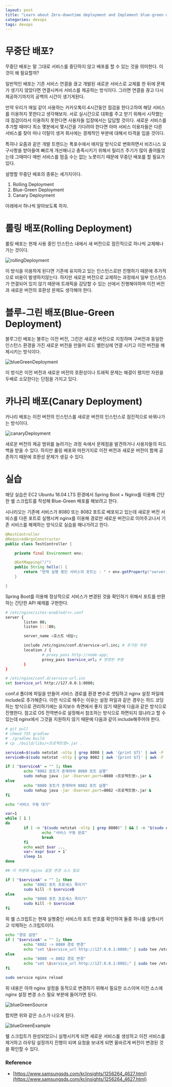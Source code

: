 ```yaml
---
layout: post
title: "Learn about Zero-downtime deployment and Implement blue-green deployment with nginx"
categories: devops
tags: devops
---
```


# 무중단 배포?

무중단 배포는 말 그대로 서비스를 중단하지 않고 배포를 할 수 있는 것을 의미한다. 이것이 왜 필요할까?

일반적인 배포는 기존 서비스 연결을 끊고 개발된 새로운 서비스로 교체를 한 뒤에 문제가 생기지 않았다면 연결시켜서 서비스를 제공하는 방식이다. 그러면 연결을 끊고 다시 제공하기까지의 공백의 시간이 생기게된다.

만약 우리가 매일 같이 사용하는 카카오톡이 4시간동안 점검을 한다고하여 해당 서비스를 이용하지 못한다고 생각해보자. 서로 실시간으로 대화를 주고 받기 위해서 시작했는데 점검이라서 이용하지 못한다면 사용자들 입장에서는 답답할 것이다. 새로운 서비스를 추가할 때마다 최소 몇분에서 몇시간을 기다려야 한다면 아마 서비스 이용자들은 다른 서비스를 찾아 떠나 이탈이 생겨 회사에는 경제적인 부분에 대해서 타격을 입을 것이다.

특히나 요즘과 같은 개발 트렌드는 폭포수에서 애자일 방식으로 변화하면서 비즈니스 요구사항을 받아들여 빠르게 개선해나고 충족시키기 위해서 릴리즈 주기가 많이 줄어들었는데 그때마다 매번 서비스를 멈출 수는 없는 노릇이기 때문에 무중단 배포를 할 필요가 있다.

설명할 무중단 배포의 종류는 세가지이다.

1. Rolling Deployment
2. Blue-Green Deployment
3. Canary Deployment

아래에서 하나씩 알아보도록 하자.

# 롤링 배포(Rolling Deployment)

롤링 배포는 현재 사용 중인 인스턴스 내에서 새 버전으로 점진적으로 하나씩 교체해나가는 것이다.

![rollingDeployment](/assets/postImages/ZeroDowntimeDeployment/rollingDeployment.JPG)

이 방식을 이용하게 된다면 기존에 유지하고 있는 인스턴스로만 진행하기 때문에 추가적으로 비용이 발생하지않는다. 하지만 새로운 버전으로 교체하는 과정에서 일부 인스턴스가 연결되어 있지 않기 때문에 트래픽을 감당할 수 있는 선에서 진행해야하며 이전 버전과 새로운 버전의 호환성 문제도 생각해야 한다.

# 블루-그린 배포(Blue-Green Deployment)

블루그린 배포는 블루는 이전 버전, 그린은 새로운 버전으로 지칭하며 구버전과 동일한 인스턴스 환경을 가진 새로운 버전을 만들어 로드 밸런싱에 연결 시키고 이전 버전을 해제시키는 방식이다.

![blueGreenDeployment](/assets/postImages/ZeroDowntimeDeployment/blueGreenDeployment.JPG)

이 방식은 이전 버전과 새로운 버전의 호환성이나 트래픽 문제는 해결이 됐지만 자원을 두배로 소모한다는 단점을 가지고 있다.

# 카나리 배포(Canary Deployment)

카나리 배포는 이전 버전의 인스턴스를 새로운 버전의 인스턴스로 점진적으로 바꿔나가는 방식이다.

![canaryDeployment](/assets/postImages/ZeroDowntimeDeployment/canaryDeployment.JPG)

새로운 버전의 제공 범위를 늘려가는 과정 속에서 문제점을 발견하거나 사용자들의 피드백을 받을 수 있다. 하지만 롤링 배포와 마찬가지로 이전 버전과 새로운 버전이 함께 공존하기 때문에 호환성 문제가 생길 수 있다.

# 실습

해당 실습은 EC2 Ubuntu 18.04 LTS 환경에서 Spring Boot + Nginx를 이용해 간단한 쉘 스크립트를 작성해 Blue-Green 배포를 해보려고 한다.

시나리오는 기존에 서비스가 8080 또는 8082 포트로 배포되고 있는데 새로운 버전 서비스를 다른 포트로 실행시켜 nginx를 이용해 경로만 새로운 버전으로 이어주고나서 기존 서비스를 해제하는 방식으로 실습을 해나가려고 한다.

``` java
@RestController
@RequiredArgsConstructor
public class TestController {

    private final Environment env;

    @GetMapping("/")
    public String hello() {
        return "현재 실행 중인 서비스의 포트는 : " + env.getProperty("server.port");
    }

}
```

Spring Boot를 이용해 정상적으로 서비스가 변경된 것을 확인하기 위해서 포트를 반환하는 간단한 API 예제를 구현한다.

``` bash
# /etc/nginx/sites-enabled/<>.conf
server {
        listen 80;
        listen [::]80;

        server_name <호스트 네임>;

        include /etc/nginx/conf.d/service-url.inc; # 추가된 부분
        location / {
                # proxy_pass http://node-app;
                proxy_pass $service_url; # 변경된 부분
        }
}

# /etc/nginx/conf.d/service-url.inc
set $service_url http://127.0.0.1:8080;
```

conf.d 폴더에 파일을 만들어 서비스 경로를 환경 변수로 셋팅하고 nginx 설정 파일에 include로 추가해준다. 이런 식으로 해주는 이유는 설정 파일과 같은 경우는 하드 코딩하는 방식으로 관리하기에는 유지보수 측면에서 좋지 않기 때문에 다음과 같은 방식으로 진행한다. 참고로 OS 전역변수로 설정해서 참조하는 방식으로 하면되지 않냐라고 할 수 있는데 nginx에서 그것을 지원하지 않기 때문에 다음과 같이 include해주어야 한다.

``` bash
# git pull
# chmod 755 gradlew
# ./gradlew build
# cp ./build/libs/<프로젝트명>.jar .

serviceA=$(sudo netstat -nltp | grep 8080 | awk '{print $7}' | awk -F '/' '{print $1}')
serviceB=$(sudo netstat -nltp | grep 8082 | awk '{print $7}' | awk -F '/' '{print $1}')

if [ "$serviceA" = "" ]; then
        echo "8082 포트가 존재하여 8080 포트 실행"
        sudo nohup java -jar -Dserver.port=8080 <프로젝트명>.jar &
else
        echo "8080 포트가 존재하여 8082 포트 실행"
        sudo nohup java -jar -Dserver.port=8082 <프로젝트명>.jar &
fi

echo "서비스 구동 대기"

var=1
while [ 1 ]
do
        if [ -n "$(sudo netstat -nltp | grep 8080)" ] && [ -n "$(sudo netstat -nltp | grep 8082)" ]; then
                echo "서비스 구동 완료"
                break
        fi
        echo wait $var ...
        var=`expr $var + 1`
        sleep 1s
done

## 이 부분에 nginx 설정 변경 소스 필요

if [ "$serviceA" = "" ]; then
        echo "8082 포트 프로세스 죽이기"
        sudo kill -9 $serviceB
else
        echo "8080 포트 프로세스 죽이기"
        sudo kill -9 $serviceA
fi
```

위 쉘 스크립트는 현재 실행중인 서비스의 포트 번호를 확인하여 둘중 하나를 실행시키고 삭제하는 스크립트이다.

``` bash
echo "경로 설정"
if [ "$serviceA" = "" ]; then
        echo "8082 -> 8080 경로 변경"
        echo "set \$service_url http://127.0.0.1:8080;" | sudo tee /etc/nginx/conf.d/service-url.inc
else
        echo "8080 -> 8082 경로 변경"
        echo "set \$service_url http://127.0.0.1:8082;" | sudo tee /etc/nginx/conf.d/service-url.inc
fi

sudo service nginx reload
```

위 내용은 아까 nginx 설정을 동적으로 변경하기 위해서 필요한 소스이며 이전 소스에 nginx 설정 변경 소스 필요 부분에 들어가면 된다.

![blueGreenSource](/assets/postImages/ZeroDowntimeDeployment/blueGreenSource.JPG)

합치면 위와 같은 소스가 나오게 된다.

![blueGreenExample](/assets/postImages/ZeroDowntimeDeployment/blueGreenExample.JPG)

쉘 스크립트가 완성되었으니 실행시키게 되면 새로운 서비스를 생성하고 이전 서비스를 제거하고 라우팅 설정까지 진행이 되며 요청을 보내게 되면 올바르게 버전이 변경된 것을 확인할 수 있다.

### Reference

- [https://www.samsungsds.com/kr/insights/1256264_4627.html](https://www.samsungsds.com/kr/insights/1256264_4627.html)
